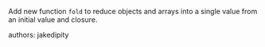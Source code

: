 Add new function `fold` to reduce objects and arrays into a single value from an initial value and
closure.

authors: jakedipity

